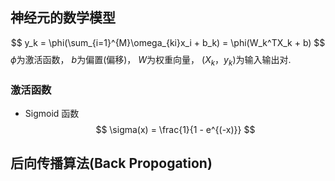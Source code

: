 ## 神经元的数学模型
$$
y_k = \phi(\sum_{i=1}^{M}\omega_{ki}x_i + b_k) = \phi(W_k^TX_k + b)
$$
$\phi$为激活函数， $b$为偏置(偏移)， $W$为权重向量， $(X_k，y_k)$为输入输出对.

### 激活函数
* Sigmoid 函数
$$
\sigma(x) = \frac{1}{1 - e^{(-x)}}
$$

## 后向传播算法(Back Propogation)
